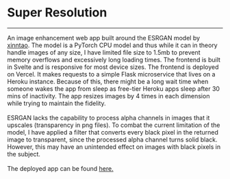 <h1>Super Resolution</h1>
<hr>

An image enhancement web app built around the ESRGAN model by <a href="https://github.com/xinntao/ESRGAN">xinntao</a>. The model is a PyTorch CPU model and thus while it can in theory handle images of any size, I have limited file size to 1.5mb to prevent memory overflows and excessively long loading times. The frontend is built in Svelte and is responsive for most device sizes. The frontend is deployed on Vercel. It makes requests to a simple Flask microservice that lives on a Heroku instance. Because of this, there might be a long wait time when someone wakes the app from sleep as free-tier Heroku apps sleep after 30 mins of inactivity. The app resizes images by 4 times in each dimension while trying to maintain the fidelity.
<br><br>
ESRGAN lacks the capability to process alpha channels in images that it upscales (transparency in png files).
To combat the current limitation of the model, I have applied a filter that converts every black pixel in
the returned image to transparent, since the processed alpha channel turns solid black. However, this may have
an unintended effect on images with black pixels in the subject.
<br><br>
The deployed app can be found <a href="https://swellte.vercel.app">here.</a>
